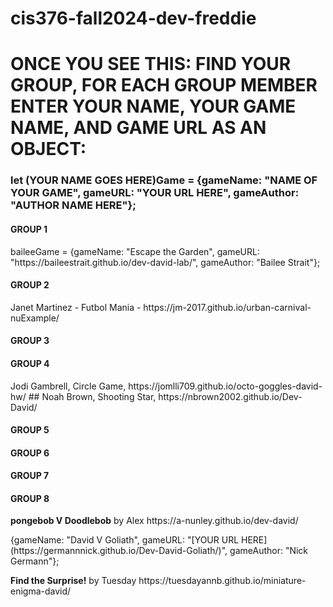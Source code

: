 # cis376-fall2024-dev-freddie


<h1> <strong> ONCE YOU SEE THIS: </strong>
FIND YOUR GROUP, <STRONG> FOR EACH GROUP MEMBER </STRONG> ENTER YOUR NAME, YOUR GAME NAME, AND GAME URL <strong> AS AN OBJECT: </strong> </h1>

<h3> let <strong>(YOUR NAME GOES HERE)</STRONG>Game = {gameName: "NAME OF YOUR GAME", gameURL: "YOUR URL HERE", gameAuthor: "AUTHOR NAME HERE"}; </h3>
<H4> GROUP 1 </H4>
<p> baileeGame = {gameName: "Escape the Garden", gameURL: "https://baileestrait.github.io/dev-david-lab/", gameAuthor: "Bailee Strait"}; </p>

<H4> GROUP 2 </H4>
<p> Janet Martinez - Futbol Mania - https://jm-2017.github.io/urban-carnival-nuExample/ </p>



<H4> GROUP 3 </H4>


<H4> GROUP 4 </H4>
Jodi Gambrell, Circle Game, https://jomlli709.github.io/octo-goggles-david-hw/
## Noah Brown, Shooting Star, https://nbrown2002.github.io/Dev-David/

<H4> GROUP 5 </H4>


<H4> GROUP 6 </H4>


<H4> GROUP 7 </H4>


<H4> GROUP 8 </H4>
<p><b>pongebob V Doodlebob</b> by Alex https://a-nunley.github.io/dev-david/</p>
{gameName: "David V Goliath", gameURL: "[YOUR URL HERE](https://germannnick.github.io/Dev-David-Goliath/)", gameAuthor: "Nick Germann"};
<p><b>Find the Surprise!</b> by Tuesday https://tuesdayannb.github.io/miniature-enigma-david/</p>
